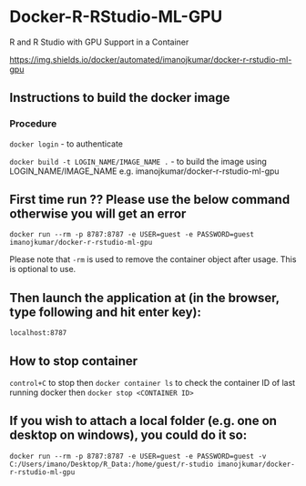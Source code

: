 # Docker-R-RStudio-ML-GPU
 R and R Studio with GPU Support in a Container
 
 https://img.shields.io/docker/automated/imanojkumar/docker-r-rstudio-ml-gpu
 
## Instructions to build the docker image

### Procedure
`docker login` -  to authenticate

`docker build -t LOGIN_NAME/IMAGE_NAME .`  - to build the image using LOGIN_NAME/IMAGE_NAME e.g. imanojkumar/docker-r-rstudio-ml-gpu

## First time run ?? Please use the below command otherwise you will get an error
`docker run --rm -p 8787:8787 -e USER=guest -e PASSWORD=guest imanojkumar/docker-r-rstudio-ml-gpu`

Please note that `-rm` is used to remove the container object after usage. This is optional to use. 

## Then launch the application at (in the browser, type following and hit enter key):
`localhost:8787`

## How to stop container
`control+C` to stop
then
`docker container ls` to check the container ID of last running docker
then
`docker stop <CONTAINER ID>`

## If you wish to attach a local folder (e.g. one on desktop on windows), you could do it so:
`docker run --rm -p 8787:8787 -e USER=guest -e PASSWORD=guest -v C:/Users/imano/Desktop/R_Data:/home/guest/r-studio imanojkumar/docker-r-rstudio-ml-gpu`
